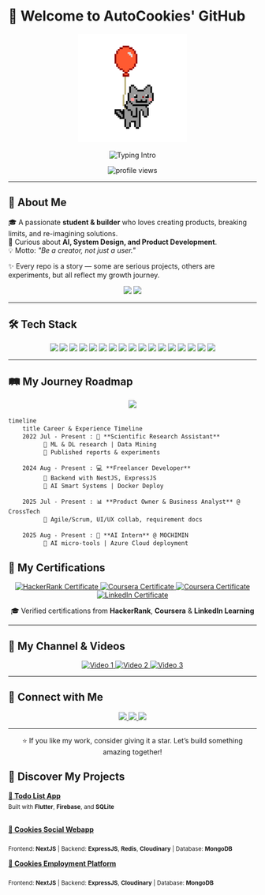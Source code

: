 # 👋 Welcome to AutoCookies' GitHub  

<p align="center">
  <img src="./cat.gif" width="220" alt="Coding Cat"/>
</p>

<p align="center">
  <img src="https://readme-typing-svg.demolab.com?font=Fira+Code&size=24&pause=1000&color=FF5733&center=true&vCenter=true&width=600&lines=Hi+there!+I+am+AutoCookies;AI+%7C+Fullstack+Dev+%7C+Product+Builder" alt="Typing Intro" />
</p>

<p align="center">
  <img src="https://komarev.com/ghpvc/?username=AutoCookies&label=Profile%20views&color=0e75b6&style=flat" alt="profile views" />
</p>

---

## 🚀 About Me  

🎓 A passionate **student & builder** who loves creating products, breaking limits, and re-imagining solutions.  
🌱 Curious about **AI, System Design, and Product Development**.  
💡 Motto: *"Be a creator, not just a user."*  

✨ Every repo is a story — some are serious projects, others are experiments, but all reflect my growth journey.  

<p align="center">
  <img src="https://github-readme-stats.vercel.app/api?username=AutoCookies&show_icons=true&theme=radical" height="180"/>
  <img src="https://streak-stats.demolab.com?user=AutoCookies&theme=highcontrast&hide_border=true" height="180"/>
</p>

---

## 🛠 Tech Stack  

<p align="center">
  <!-- Languages -->
  <img src="https://img.shields.io/badge/-Python-3776AB?logo=python&logoColor=white&style=for-the-badge"/>
  <img src="https://img.shields.io/badge/-JavaScript-F7DF1E?logo=javascript&logoColor=black&style=for-the-badge"/>
  <img src="https://img.shields.io/badge/-TypeScript-3178C6?logo=typescript&logoColor=white&style=for-the-badge"/>
  <img src="https://img.shields.io/badge/-Java-007396?logo=java&logoColor=white&style=for-the-badge"/>
  
  <!-- Frameworks -->
  <img src="https://img.shields.io/badge/-React-61DAFB?logo=react&logoColor=black&style=for-the-badge"/>
  <img src="https://img.shields.io/badge/-Next.js-000000?logo=next.js&logoColor=white&style=for-the-badge"/>
  <img src="https://img.shields.io/badge/-Node.js-339933?logo=node.js&logoColor=white&style=for-the-badge"/>
  <img src="https://img.shields.io/badge/-NestJS-E0234E?logo=nestjs&logoColor=white&style=for-the-badge"/>
  
  <!-- Databases -->
  <img src="https://img.shields.io/badge/-MongoDB-47A248?logo=mongodb&logoColor=white&style=for-the-badge"/>
  <img src="https://img.shields.io/badge/-PostgreSQL-4169E1?logo=postgresql&logoColor=white&style=for-the-badge"/>
  <img src="https://img.shields.io/badge/-MySQL-4479A1?logo=mysql&logoColor=white&style=for-the-badge"/>

  <!-- DevOps -->
  <img src="https://img.shields.io/badge/-Docker-2496ED?logo=docker&logoColor=white&style=for-the-badge"/>
  <img src="https://img.shields.io/badge/-Linux-FCC624?logo=linux&logoColor=black&style=for-the-badge"/>

  <!-- AI/ML -->
  <img src="https://img.shields.io/badge/-Machine%20Learning-102230?logo=tensorflow&logoColor=orange&style=for-the-badge"/>
  <img src="https://img.shields.io/badge/-Deep%20Learning-FF6F00?logo=pytorch&logoColor=white&style=for-the-badge"/>
  
  <!-- Business -->
  <img src="https://img.shields.io/badge/-Product%20Owner-FF4088?style=for-the-badge"/>
  <img src="https://img.shields.io/badge/-Business%20Analytics-0A66C2?logo=tableau&logoColor=white&style=for-the-badge"/>
</p>

---

## 🛤 My Journey Roadmap  

<p align="center">
  <img src="https://img.icons8.com/fluency/344/road.png" width="200"/>
</p>

```mermaid
timeline
    title Career & Experience Timeline
    2022 Jul - Present : 🧪 **Scientific Research Assistant**  
          🔹 ML & DL research | Data Mining  
          🔹 Published reports & experiments  

    2024 Aug - Present : 💻 **Freelancer Developer**  
          🔹 Backend with NestJS, ExpressJS  
          🔹 AI Smart Systems | Docker Deploy  

    2025 Jul - Present : 📊 **Product Owner & Business Analyst** @ CrossTech  
          🔹 Agile/Scrum, UI/UX collab, requirement docs  

    2025 Aug - Present : 🤖 **AI Intern** @ MOCHIMIN  
          🔹 AI micro-tools | Azure Cloud deployment  
```

## 🏅 My Certifications  

<p align="center">
  <a href="https://www.hackerrank.com/certificates/iframe/aa7aa19ea47a" target="_blank">
    <img src="https://img.shields.io/badge/HackerRank%20-%20Problem%20Solving-1ba94c?style=for-the-badge&logo=hackerrank&logoColor=white" alt="HackerRank Certificate"/>
  </a>
  
  <a href="https://coursera.org/share/658c1cedabb95e07d50ecbc61c9f0ed4" target="_blank">
    <img src="https://img.shields.io/badge/Coursera%20-%20Data%20Analytics-0056D2?style=for-the-badge&logo=coursera&logoColor=white" alt="Coursera Certificate"/>
  </a>
  
  <a href="https://coursera.org/share/71adfc091540025716b80894b0b22976" target="_blank">
    <img src="https://img.shields.io/badge/Coursera%20-%20Deep%20Learning-0056D2?style=for-the-badge&logo=coursera&logoColor=white" alt="Coursera Certificate"/>
  </a>

  <a href="https://www.linkedin.com/learning/certificates/9f4f06f1bdca233872e5a862dc1d15fa95d1d4de3b270bf6394061eadcbd1def" target="_blank">
    <img src="https://img.shields.io/badge/LinkedIn%20Learning%20-%20Javascripts-0A66C2?style=for-the-badge&logo=linkedin&logoColor=white" alt="LinkedIn Certificate"/>
  </a>
</p>

<p align="center">
  🎓 Verified certifications from <b>HackerRank</b>, <b>Coursera</b> & <b>LinkedIn Learning</b>  
</p>

---

## 🎥 My Channel & Videos  

<p align="center">
  <a href="https://www.youtube.com/watch?v=JmIDr2x64_k" target="_blank">
    <img src="https://img.youtube.com/vi/JmIDr2x64_k/0.jpg" width="300" alt="Video 1"/>
  </a>
  <a href="https://www.youtube.com/watch?v=LtY5HDDvKoI" target="_blank">
    <img src="https://img.youtube.com/vi/LtY5HDDvKoI/0.jpg" width="300" alt="Video 2"/>
  </a>
  <a href="https://www.youtube.com/watch?v=-moC4k_gCFQ" target="_blank">
    <img src="https://img.youtube.com/vi/-moC4k_gCFQ/0.jpg" width="300" alt="Video 3"/>
  </a>
</p>

---

## 🔗 Connect with Me  

<p align="center">
  <a href="https://www.linkedin.com/in/quan-van-15a5b3248/" target="_blank">
    <img src="https://img.shields.io/badge/-LinkedIn-blue?logo=linkedin&logoColor=white&style=for-the-badge">
  </a>
  
  <a href="mailto:vanhaminhquan2406@gmail.com">
    <img src="https://img.shields.io/badge/-Email-red?logo=gmail&logoColor=white&style=for-the-badge">
  </a>
  
  <a href="https://youtube.com/@cookiescooker-tuni?si=BIBegyBpzAb-bCys" target="_blank">
    <img src="https://img.shields.io/badge/-YouTube-FF0000?logo=youtube&logoColor=white&style=for-the-badge">
  </a>
</p>

---

<p align="center">
  ⭐️ If you like my work, consider giving it a star. Let’s build something amazing together!
</p>

## 🚀 Discover My Projects  

<p>
  <a href="https://github.com/AutoCookies/todo_list_app"><b>📌 Todo List App</b></a>  
  <br/>
  <sub>Built with <b>Flutter</b>, <b>Firebase</b>, and <b>SQLite</b></sub>  
  <br/><br/>

  <a href="https://github.com/AutoCookies/cookies/tree/test_zerotrust"><b>🍪 Cookies Social Webapp</b></a>  
  <br/>
  <sub>Frontend: <b>NextJS</b> | Backend: <b>ExpressJS</b>, <b>Redis</b>, <b>Cloudinary</b> | Database: <b>MongoDB</b></sub>

  <a href="https://github.com/AutoCookies/cookiescv"><b>🍪 Cookies Employment Platform</b></a>  
  <br/>
  <sub>Frontend: <b>NextJS</b> | Backend: <b>ExpressJS</b>, <b>Cloudinary</b> | Database: <b>MongoDB</b></sub>
</p>
